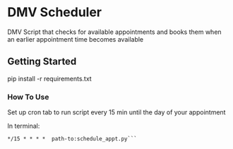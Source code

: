 # DMV Scheduler

DMV Script that checks for available appointments and books them when an earlier appointment time becomes available

## Getting Started

pip install -r requirements.txt

### How To Use

Set up cron tab to run script every 15 min until the day of your appointment

In terminal:
```crontab -e
*/15 * * * *  path-to:schedule_appt.py```
